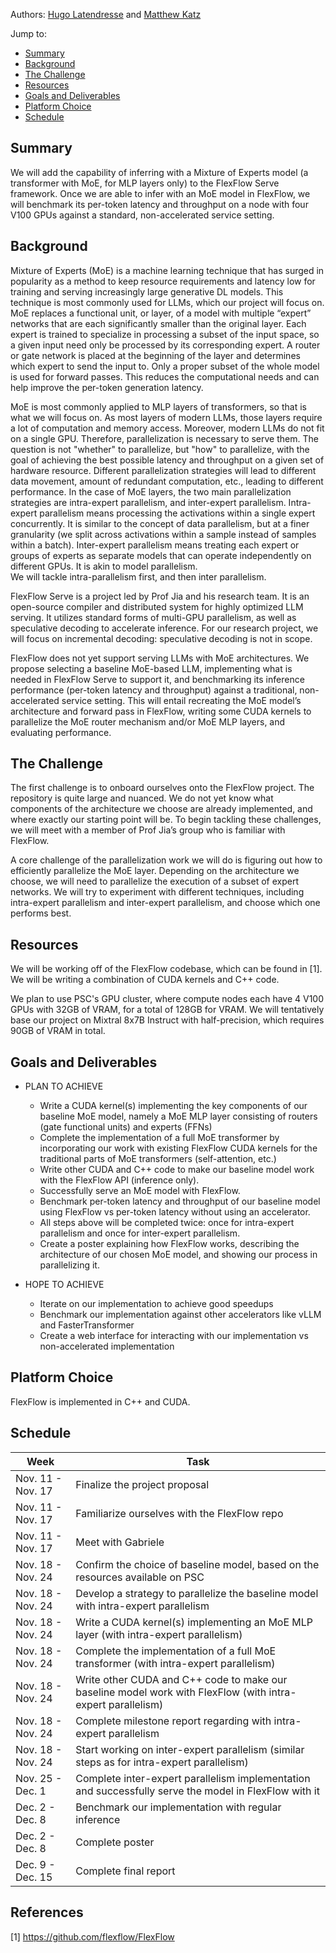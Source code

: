 Authors: [Hugo Latendresse](https://github.com/hugolatendresse) and [Matthew Katz](https://github.com/mhk197)

Jump to:
- [Summary](https://hugolatendresse.github.io/15618-final-project/#summary)
- [Background](https://hugolatendresse.github.io/15618-final-project/#background)
- [The Challenge](https://hugolatendresse.github.io/15618-final-project/#the-challenge)
- [Resources](https://hugolatendresse.github.io/15618-final-project/#resources)
- [Goals and Deliverables](https://hugolatendresse.github.io/15618-final-project/#goals-and-deliverables)
- [Platform Choice](https://hugolatendresse.github.io/15618-final-project/#platform-choice)
- [Schedule](https://hugolatendresse.github.io/15618-final-project/#schedule)

[//]: # (External Links:)

[//]: # (- [Project Proposal &#40;TODO&#41;]&#40;docs/Project%20Proposal.pdf&#41;)


## Summary

We will add the capability of inferring with a Mixture of Experts model (a transformer with MoE, for MLP layers only) to the FlexFlow Serve framework. Once we are able to infer with an MoE model in FlexFlow, we will benchmark its per-token latency and throughput on a node with four V100 GPUs against a standard, non-accelerated service setting.

## Background

Mixture of Experts (MoE) is a machine learning technique that has surged in popularity as a method to keep resource requirements and latency low for training and serving increasingly large generative DL models. This technique is most commonly used for LLMs, which our project will focus on. MoE replaces a functional unit, or layer, of a model with multiple “expert” networks that are each significantly smaller than the original layer. Each expert is trained to specialize in processing a subset of the input space, so a given input need only be processed by its corresponding expert. A router or gate network is placed at the beginning of the layer and determines which expert to send the input to. Only a proper subset of the whole model is used for forward passes. This reduces the computational needs and can help improve the per-token generation latency. 

MoE is most commonly applied to MLP layers of transformers, so that is what we will focus on. As most layers of modern LLMs, those layers require a lot of computation and memory access. Moreover, modern LLMs do not fit on a single GPU. Therefore, parallelization is necessary to serve them. The question is not "whether" to parallelize, but "how" to parallelize, with the goal of achieving the best possible latency and throughput on a given set of hardware resource. Different parallelization strategies will lead to different data movement, amount of redundant computation, etc., leading to different performance. 
In the case of MoE layers, the two main parallelization strategies are intra-expert parallelism, and inter-expert parallelism.
Intra-expert parallelism means processing the activations within a single expert concurrently. It is similar to the concept of data parallelism, but at a finer granularity (we split across activations within a sample instead of samples within a batch). 
Inter-expert parallelism means treating each expert or groups of experts as separate models that can operate independently on different GPUs. It is akin to model parallelism.  
We will tackle intra-parallelism first, and then inter parallelism. 

FlexFlow Serve is a project led by Prof Jia and his research team. It is an open-source compiler and distributed system for highly optimized LLM serving. It utilizes standard forms of multi-GPU parallelism, as well as speculative decoding to accelerate inference. For our research project, we will focus on incremental decoding: speculative decoding is not in scope. 

FlexFlow does not yet support serving LLMs with MoE architectures. We propose selecting a baseline MoE-based LLM, implementing what is needed in FlexFlow Serve to support it, and benchmarking its inference performance (per-token latency and throughput) against a traditional, non-accelerated service setting. This will entail recreating the MoE model’s architecture and forward pass in FlexFlow, writing some CUDA kernels to parallelize the MoE router mechanism and/or MoE MLP layers, and evaluating performance.




## The Challenge

The first challenge is to onboard ourselves onto the FlexFlow project. The repository is quite large and nuanced. We do 
not yet know what components of the architecture we choose are already implemented, and where exactly our starting point will be. 
To begin tackling these challenges, we will meet with a member of Prof Jia’s group who is familiar with FlexFlow.

A core challenge of the parallelization work we will do is figuring out how to efficiently parallelize the MoE layer. Depending on the architecture we choose, we will need to parallelize the execution of a subset of expert networks. 
We will try to experiment with different techniques, including intra-expert parallelism and inter-expert parallelism, and choose which one performs best.


## Resources

We will be working off of the FlexFlow codebase, which can be found in [1]. We will be writing a combination of CUDA kernels and C++ code.

We plan to use PSC's GPU cluster, where compute nodes each have 4 V100 GPUs with 32GB of 
VRAM, for a total of 128GB for VRAM. We will tentatively base our project on Mixtral 8x7B Instruct with half-precision, which requires 90GB of VRAM in total. 


## Goals and Deliverables

- PLAN TO ACHIEVE
  - Write a CUDA kernel(s) implementing the key components of our baseline MoE model, namely a MoE MLP layer consisting of routers (gate functional units) and experts (FFNs)
  - Complete the implementation of a full MoE transformer by incorporating our work with existing FlexFlow CUDA kernels for the traditional parts of MoE transformers (self-attention, etc.)    
  - Write other CUDA and C++ code to make our baseline model work with the FlexFlow API (inference only).
  - Successfully serve an MoE model with FlexFlow.
  - Benchmark per-token latency and throughput of our baseline model using FlexFlow vs per-token latency without using an accelerator. 
  - All steps above will be completed twice: once for intra-expert parallelism and once for inter-expert parallelism. 
  - Create a poster explaining how FlexFlow works, describing the architecture of our chosen MoE model, and showing our process in parallelizing it.


- HOPE TO ACHIEVE
  - Iterate on our implementation to achieve good speedups 
  - Benchmark our implementation against other accelerators like vLLM and FasterTransformer 
  - Create a web interface for interacting with our implementation vs non-accelerated implementation

## Platform Choice

FlexFlow is implemented in C++ and CUDA. 

## Schedule

| Week                  | Task                                                                                                        | 
|-----------------------|-------------------------------------------------------------------------------------------------------------|
| Nov. 11 - Nov. 17     | Finalize the project proposal                                                                               | 
| Nov. 11 - Nov. 17     | Familiarize ourselves with the FlexFlow repo                                                                | 
| Nov. 11 - Nov. 17     | Meet with Gabriele                                                                                          | 
| Nov. 18 - Nov. 24     | Confirm the choice of baseline model, based on the resources available on PSC                               | 
| Nov. 18 - Nov. 24     | Develop a strategy to parallelize the baseline model with intra-expert parallelism                          | 
| Nov. 18 - Nov. 24     | Write a CUDA kernel(s) implementing an MoE MLP layer (with intra-expert parallelism)                        | 
| Nov. 18 - Nov. 24     | Complete the implementation of a full MoE transformer (with intra-expert parallelism)                       | 
| Nov. 18 - Nov. 24     | Write other CUDA and C++ code to make our baseline model work with FlexFlow (with intra-expert parallelism) | 
| Nov. 18 - Nov. 24     | Complete milestone report regarding with intra-expert parallelism                                           | 
| Nov. 18 - Nov. 24     | Start working on inter-expert parallelism (similar steps as for intra-expert parallelism)                   | 
| Nov. 25 - Dec. 1      | Complete inter-expert parallelism implementation and successfully serve the model in FlexFlow with it       | 
| Dec. 2 - Dec. 8       | Benchmark our implementation with regular inference                                                         | 
| Dec. 2 - Dec. 8       | Complete poster                                                                                             | 
| Dec. 9 - Dec. 15      | Complete final report                                                                                       | 

## References

[1] https://github.com/flexflow/FlexFlow  
